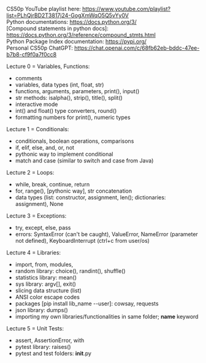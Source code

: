 CS50p YouTube playlist here: https://www.youtube.com/playlist?list=PLhQjrBD2T3817j24-GogXmWqO5Q5vYy0V  
Python documentations: https://docs.python.org/3/  
[Compound statements in python docs]: https://docs.python.org/3/reference/compound_stmts.html   
Python Package Index documentation: https://pypi.org/   
Personal CS50p ChatGPT: https://chat.openai.com/c/68fb62eb-bddc-47ee-b7b8-cf9f0a7f0cc8  


Lecture 0 = Variables, Functions:   
- comments   
- variables, data types (int, float, str)   
- functions, arguments, parameters, print(), input()   
- str methods: isalpha(), strip(), title(), split()   
- interactive mode   
- int() and float() type converters, round()  
- formatting numbers for print(), numeric types   

Lecture 1 = Conditionals:   
- conditionals, boolean operations, comparisons   
- if, elif, else, and, or, not   
- pythonic way to implement conditional   
- match and case (similar to switch and case from Java)

Lecture 2 = Loops:
- while, break, continue, return   
- for, range(), [pythonic way], str concatenation     
- data types (list: constructor, assignment, len(); dictionaries: assignment), None   

Lecture 3 = Exceptions:   
- try, except, else, pass   
- errors: SyntaxError (can't be caught), ValueError, NameError (parameter not defined), KeyboardInterrupt (ctrl+c from user/os)   

Lecture 4 = Libraries:   
- import, from, modules,   
- random library: choice(), randint(), shuffle()   
- statistics library: mean()   
- sys library: argv[], exit()   
- slicing data structure (list)   
- ANSI color escape codes   
- packages [pip install lib_name --user]: cowsay, requests   
- json library: dumps()   
- importing my own libraries/functionalities in same folder; __name__ keyword   

Lecture 5 = Unit Tests:   
- assert, AssertionError, with   
- pytest library: raises()   
- pytest and test folders: __init__.py   